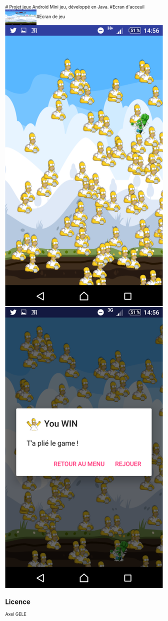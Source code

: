 <snippet>
  <content>
# Projet jeux Android
Mini jeu, développé  en Java.
#Ecran d'acceuil
<a href="url"><img src="https://github.com/axelgele/Jeux-Android/blob/master/Screenshot_20170306-145641.png" align="left" height="50" width="100" ></a>

#Ecran de jeu
![alt tag](https://github.com/axelgele/Jeux-Android/blob/master/Screenshot_20170306-145650.png)
![alt tag](https://github.com/axelgele/Jeux-Android/blob/master/Screenshot_20170306-145657.png)
## Licence
Axel GELE
></content>
</snippet>
